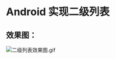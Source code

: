 # Android 实现二级列表
## 效果图：
![二级列表效果图.gif](https://upload-images.jianshu.io/upload_images/8917395-f0f4d3553b88832e.gif?imageMogr2/auto-orient/strip)
